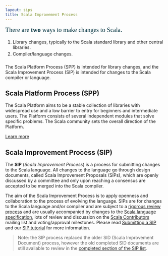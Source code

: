 ```yaml
---
layout: sips
title: Scala Improvement Process
---
```



<div style="font-size: 1.25rem; color: #073642; font-weight: 400; font-family: 'Roboto Slab', serif; margin-bottom: 18px;"> There are <strong>two</strong> ways to make changes to Scala.</div>

<ol style="margin-bottom: 24px;">
  <li style="margin-bottom: 4px;">Library changes, typically to the Scala standard library and other central libraries.</li>
  <li style="margin-bottom: 4px;">Compiler/language changes.</li>
</ol>

The Scala Platform Process (SPP) is intended for library changes, and the Scala
Improvement Process (SIP) is intended for changes to the Scala compiler or
language.


## Scala Platform Process (SPP)

The Scala Platform aims to be a stable collection of libraries with widespread
use and a low barrier to entry for beginners and intermediate users. The
Platform consists of several independent modules that solve specific problems.
The Scala community sets the overall direction of the Platform.

<a class="button" href="https://scalacenter.github.io/platform/">Learn more</a>



## Scala Improvement Process (SIP)

The **SIP** (_Scala Improvement Process_) is a process for submitting changes to
the Scala language. All changes to the language go through design documents,
called Scala Improvement Proposals (SIPs), which are openly discussed by a
committee and only upon reaching a consensus are accepted to be merged into the
Scala compiler.

The aim of the Scala Improvement Process is to apply openness and collaboration
to the process of evolving the language. SIPs are for changes to the Scala
language and/or compiler and are subject to a [rigorous review process](./sip-submission.html)
and are usually accompanied by changes to the
[Scala language specification](http://www.scala-lang.org/files/archive/spec/2.12/), lots of
review and discussion on the [Scala Contributors](https://contributors.scala-lang.org/) mailing list and
voting/approval milestones. Please read [Submitting a SIP](./sip-submission.html) and our
[SIP tutorial](./sip-tutorial.html) for more information.

> Note: the SIP process replaced the older SID (Scala Improvement Document) process,
however the old completed SID documents are still available to review in the
[completed section of the SIP list](sip-list.html).

